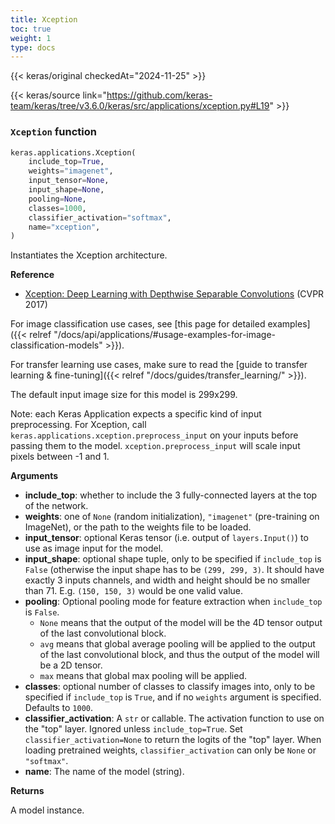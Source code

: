 ```yaml
---
title: Xception
toc: true
weight: 1
type: docs
---
```


{{< keras/original checkedAt="2024-11-25" >}}

{{< keras/source link="https://github.com/keras-team/keras/tree/v3.6.0/keras/src/applications/xception.py#L19" >}}

### `Xception` function

```python
keras.applications.Xception(
    include_top=True,
    weights="imagenet",
    input_tensor=None,
    input_shape=None,
    pooling=None,
    classes=1000,
    classifier_activation="softmax",
    name="xception",
)
```

Instantiates the Xception architecture.

**Reference**

- [Xception: Deep Learning with Depthwise Separable Convolutions](https://arxiv.org/abs/1610.02357) (CVPR 2017)

For image classification use cases, see
[this page for detailed examples]({{< relref "/docs/api/applications/#usage-examples-for-image-classification-models" >}}).

For transfer learning use cases, make sure to read the
[guide to transfer learning & fine-tuning]({{< relref "/docs/guides/transfer_learning/" >}}).

The default input image size for this model is 299x299.

Note: each Keras Application expects a specific kind of input preprocessing.
For Xception, call `keras.applications.xception.preprocess_input`
on your inputs before passing them to the model.
`xception.preprocess_input` will scale input pixels between -1 and 1.

**Arguments**

- **include_top**: whether to include the 3 fully-connected
  layers at the top of the network.
- **weights**: one of `None` (random initialization),
  `"imagenet"` (pre-training on ImageNet),
  or the path to the weights file to be loaded.
- **input_tensor**: optional Keras tensor
  (i.e. output of `layers.Input()`)
  to use as image input for the model.
- **input_shape**: optional shape tuple, only to be specified
  if `include_top` is `False` (otherwise the input shape
  has to be `(299, 299, 3)`.
  It should have exactly 3 inputs channels,
  and width and height should be no smaller than 71.
  E.g. `(150, 150, 3)` would be one valid value.
- **pooling**: Optional pooling mode for feature extraction
  when `include_top` is `False`.
  - `None` means that the output of the model will be
    the 4D tensor output of the
    last convolutional block.
  - `avg` means that global average pooling
    will be applied to the output of the
    last convolutional block, and thus
    the output of the model will be a 2D tensor.
  - `max` means that global max pooling will
    be applied.
- **classes**: optional number of classes to classify images
  into, only to be specified if `include_top` is `True`, and
  if no `weights` argument is specified. Defaults to `1000`.
- **classifier_activation**: A `str` or callable. The activation function to
  use on the "top" layer. Ignored unless `include_top=True`. Set
  `classifier_activation=None` to return the logits of the "top"
  layer. When loading pretrained weights, `classifier_activation` can
  only be `None` or `"softmax"`.
- **name**: The name of the model (string).

**Returns**

A model instance.
